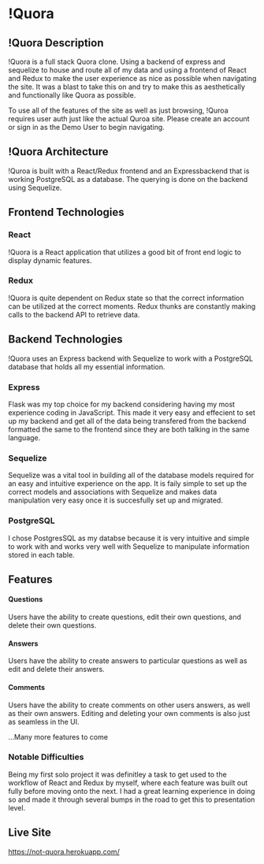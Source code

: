 # !Quora

## !Quora Description
!Quora is a full stack Quora clone.  Using a backend of express and sequelize to house and route all of my data and using a frontend of React and Redux to make the user experience as nice as possible when navigating the site.  It was a blast to take this on and try to make this as aesthetically and functionally like Quora as possible.

To use all of the features of the site as well as just browsing, !Quroa requires user auth just like the actual Quroa site.  Please create an account or sign in as the Demo User to begin navigating. 

## !Quora Architecture 
!Quroa is built with a React/Redux frontend and an Expressbackend that is working PostgreSQL as a database.  The querying is done on the backend using Sequelize.

## Frontend Technologies
### React
!Quora is a React application that utilizes a good bit of front end logic to display dynamic features.

### Redux
!Quora is quite dependent on Redux state so that the correct information can be utilized at the correct moments.  Redux thunks are constantly making calls to the backend API to retrieve data.

## Backend Technologies

!Quora uses an Express backend with Sequelize to work with a PostgreSQL database that holds all my essential information.

### Express
Flask was my top choice for my backend considering having my most experience coding in JavaScript. This made it very easy and effecient to set up my backend and get all of the data being transfered from the backend formatted the same to the frontend since they are both talking in the same language.

### Sequelize
Sequelize was a vital tool in building all of the database models required for an easy and intuitive experience on the app.  It is faily simple to set up the correct models and associations with Sequelize and makes data manipulation very easy once it is succesfully set up and migrated.

### PostgreSQL
I chose PostgresSQL as my databse because it is very intuitive and simple to work with and works very well with Sequelize to manipulate information stored in each table.


## Features

#### Questions
Users have the ability to create questions, edit their own questions, and delete their own questions.


#### Answers
Users have the ability to create answers to particular questions as well as edit and delete their answers.


#### Comments
Users have the ability to create comments on other users answers, as well as their own answers.  Editing and deleting your own comments is also just as seamless in the UI.


...Many more features to come

### Notable Difficulties
Being my first solo project it was definitley a task to get used to the workflow of React and Redux by myself, where each feature was built out fully before moving onto the next.  I had a great learning experience in doing so and made it through several bumps in the road to get this to presentation level.


## Live Site 
https://not-quora.herokuapp.com/
